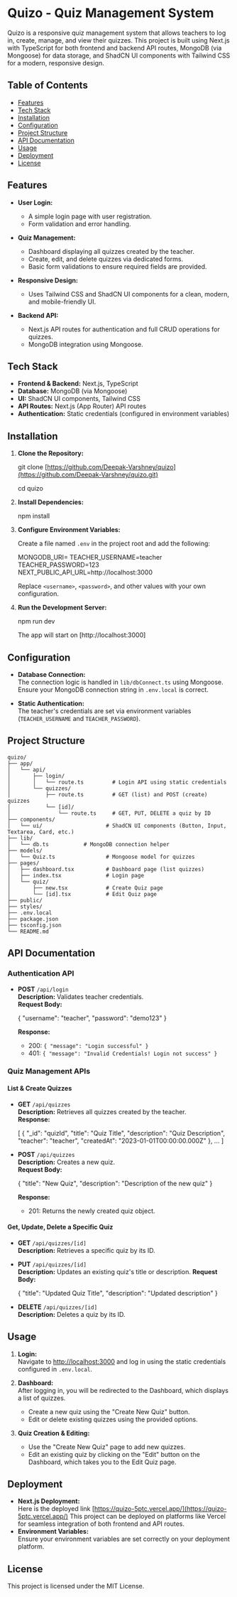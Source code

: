 # Quizo - Quiz Management System

Quizo is a responsive quiz management system that allows teachers to log in, create, manage, and view their quizzes. This project is built using Next.js with TypeScript for both frontend and backend API routes, MongoDB (via Mongoose) for data storage, and ShadCN UI components with Tailwind CSS for a modern, responsive design.

## Table of Contents

- [Features](#features)
- [Tech Stack](#tech-stack)
- [Installation](#installation)
- [Configuration](#configuration)
- [Project Structure](#project-structure)
- [API Documentation](#api-documentation)
- [Usage](#usage)
- [Deployment](#deployment)
- [License](#license)

## Features

- **User Login:**
  - A simple login page with user registration.
  - Form validation and error handling.
  
- **Quiz Management:**
  - Dashboard displaying all quizzes created by the teacher.
  - Create, edit, and delete quizzes via dedicated forms.
  - Basic form validations to ensure required fields are provided.

- **Responsive Design:**
  - Uses Tailwind CSS and ShadCN UI components for a clean, modern, and mobile-friendly UI.

- **Backend API:**
  - Next.js API routes for authentication and full CRUD operations for quizzes.
  - MongoDB integration using Mongoose.

## Tech Stack

- **Frontend & Backend:** Next.js, TypeScript
- **Database:** MongoDB (via Mongoose)
- **UI:** ShadCN UI components, Tailwind CSS
- **API Routes:** Next.js (App Router) API routes
- **Authentication:** Static credentials (configured in environment variables)

## Installation

1. **Clone the Repository:**

   git clone [https://github.com/Deepak-Varshney/quizo](https://github.com/Deepak-Varshney/quizo.git)

   cd quizo
   

2. **Install Dependencies:**

   npm install
   

3. **Configure Environment Variables:**

   Create a file named `.env` in the project root and add the following:

   MONGODB_URI=
   TEACHER_USERNAME=teacher
   TEACHER_PASSWORD=123
   NEXT_PUBLIC_API_URL=http://localhost:3000


   Replace `<username>`, `<password>`, and other values with your own configuration.

4. **Run the Development Server:**

   npm run dev

   The app will start on [http://localhost:3000]

## Configuration

- **Database Connection:**  
  The connection logic is handled in `lib/dbConnect.ts` using Mongoose. Ensure your MongoDB connection string in `.env.local` is correct.

- **Static Authentication:**  
  The teacher's credentials are set via environment variables (`TEACHER_USERNAME` and `TEACHER_PASSWORD`).

## Project Structure

```
quizo/
├── app/
│   └── api/
│       ├── login/
│       │   └── route.ts         # Login API using static credentials
│       └── quizzes/
│           ├── route.ts         # GET (list) and POST (create) quizzes
│           └── [id]/
│               └── route.ts     # GET, PUT, DELETE a quiz by ID
├── components/
│   └── ui/                    # ShadCN UI components (Button, Input, Textarea, Card, etc.)
├── lib/
│   └── db.ts           # MongoDB connection helper
├── models/
│   └── Quiz.ts                # Mongoose model for quizzes
├── pages/
│   ├── dashboard.tsx          # Dashboard page (list quizzes)
│   ├── index.tsx              # Login page
│   └── quiz/
│       ├── new.tsx            # Create Quiz page
│       └── [id].tsx           # Edit Quiz page
├── public/
├── styles/
├── .env.local
├── package.json
├── tsconfig.json
└── README.md
```

## API Documentation

### Authentication API

- **POST** `/api/login`  
  **Description:** Validates teacher credentials.  
  **Request Body:**
  
  {
    "username": "teacher",
    "password": "demo123"
  }
  
  **Response:**
  - 200: `{ "message": "Login successful" }`
  - 401: `{ "message": "Invalid Credentials! Login not success" }`

### Quiz Management APIs

#### List & Create Quizzes

- **GET** `/api/quizzes`  
  **Description:** Retrieves all quizzes created by the teacher.  
  **Response:**
  
  [
    {
      "_id": "quizId",
      "title": "Quiz Title",
      "description": "Quiz Description",
      "teacher": "teacher",
      "createdAt": "2023-01-01T00:00:00.000Z"
    },
    ...
  ]
  

- **POST** `/api/quizzes`  
  **Description:** Creates a new quiz.  
  **Request Body:**
  
  {
    "title": "New Quiz",
    "description": "Description of the new quiz"
  }
  
  **Response:**  
  - 201: Returns the newly created quiz object.

#### Get, Update, Delete a Specific Quiz

- **GET** `/api/quizzes/[id]`  
  **Description:** Retrieves a specific quiz by its ID.
  
- **PUT** `/api/quizzes/[id]`  
  **Description:** Updates an existing quiz's title or description.
  **Request Body:**
  
  {
    "title": "Updated Quiz Title",
    "description": "Updated description"
  }
  

- **DELETE** `/api/quizzes/[id]`  
  **Description:** Deletes a quiz by its ID.

## Usage

1. **Login:**  
   Navigate to [http://localhost:3000](http://localhost:3000) and log in using the static credentials configured in `.env.local`.

2. **Dashboard:**  
   After logging in, you will be redirected to the Dashboard, which displays a list of quizzes.  
   - Create a new quiz using the "Create New Quiz" button.
   - Edit or delete existing quizzes using the provided options.

3. **Quiz Creation & Editing:**  
   - Use the "Create New Quiz" page to add new quizzes.
   - Edit an existing quiz by clicking on the "Edit" button on the Dashboard, which takes you to the Edit Quiz page.

## Deployment

- **Next.js Deployment:**  
Here is the deployed link
[https://quizo-5ptc.vercel.app/](https://quizo-5ptc.vercel.app/)
  This project can be deployed on platforms like Vercel for seamless integration of both frontend and API routes.
- **Environment Variables:**  
  Ensure your environment variables are set correctly on your deployment platform.

## License

This project is licensed under the MIT License.

